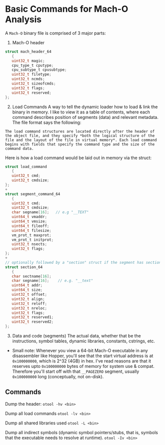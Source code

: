 # Basic Commands for Mach-O Analysis

A `Mach-O` binary file is comprised of 3 major parts:
1. Mach-O header
```c
struct mach_header_64
   {
   uint32_t magic;
   cpu_type_t cputype;
   cpu_subtype_t cpusubtype;
   uint32_t filetype;
   uint32_t ncmds;
   uint32_t sizeofcmds;
   uint32_t flags;
   uint32_t reserved;
};
```
2. Load Commands
A way to tell the dynamic loader how to load & link the binary in memory. 
I like to view it as a table of contents, where each command describes position
of segments (data) and relevant metadata.
The file format says the following:
```
The load command structures are located directly after the header of the object file, and they specify *both the logical structure of the file and the layout of the file in virtual memory*. Each load command begins with fields that specify the command type and the size of the command data.
```
Here is how a load command would be laid out in memory via the struct:
```c
struct load_command
   {
   uint32_t cmd;
   uint32_t cmdsize;
};
+
struct segment_command_64
   {
   uint32_t cmd;
   uint32_t cmdsize;
   char segname[16];   // e.g "__TEXT"
   uint64_t vmaddr;
   uint64_t vmsize;
   uint64_t fileoff;
   uint64_t filesize;
   vm_prot_t maxprot;
   vm_prot_t initprot;
   uint32_t nsects;
   uint32_t flags;
};
+
// optionally followed by a "section" struct if the segment has sections within it
struct section_64
   {
   char sectname[16];
   char segname[16];    // e.g. "__text"
   uint64_t addr;
   uint64_t size;
   uint32_t offset;
   uint32_t align;
   uint32_t reloff;
   uint32_t nreloc;
   uint32_t flags;
   uint32_t reserved1;
   uint32_t reserved2;
};
```

3. Data and code (segments)
The actual data, whether that be the instructions, symbol tables, dynamic libraries,
constants, cstrings, etc. 

- Small note:
Whenever you view a 64-bit Mach-O executable in any disassembler like Hopper, you'll see that
the start virtual address is at `0x100000000`, which is 2^32 (4GB) in hex. 
I've read reasons are that it reserves upto `0x100000000` bytes of memory for system use & compat. 
Therefore you'll start off with that `__PAGEZERO` segment, usually `0x100000000` long
(conceptually, not on-disk).

## Commands

Dump the header:
`otool -hv <bin>`

Dump all load commands
`otool -lv <bin>`

Dump all shared libraries used
`otool -L <bin>`

Dump all indirect symbols (dynamic symbol pointers/stubs, that is, symbols that the executable needs to resolve at runtime).
`otool -Iv <bin>`